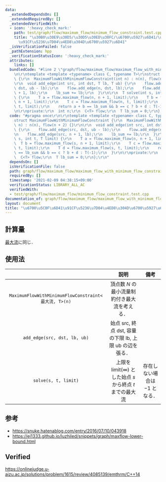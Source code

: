 ```yaml
---
data:
  _extendedDependsOn: []
  _extendedRequiredBy: []
  _extendedVerifiedWith:
  - icon: ':heavy_check_mark:'
    path: test/graph/flow/maximum_flow/minimum_flow_constraint.test.cpp
    title: "\u30B0\u30E9\u30D5/\u30D5\u30ED\u30FC/\u6700\u5927\u6D41/\u6700\u5C0F\u6D41\
      \u91CF\u5236\u7D04\u4ED8\u304D\u6700\u5927\u6D41"
  _isVerificationFailed: false
  _pathExtension: hpp
  _verificationStatusIcon: ':heavy_check_mark:'
  attributes:
    links: []
  bundledCode: "#line 2 \"graph/flow/maximum_flow/maximum_flow_with_minimum_flow_constraint.hpp\"\
    \n\r\ntemplate <template <typename> class C, typename T>\r\nstruct MaximumFlowWithMinimumFlowConstraint\
    \ {\r\n  MaximumFlowWithMinimumFlowConstraint(int n) : n(n), flow(n + 2) {}\r\n\
    \r\n  void add_edge(int src, int dst, T lb, T ub) {\r\n    flow.add_edge(src,\
    \ dst, ub - lb);\r\n    flow.add_edge(n, dst, lb);\r\n    flow.add_edge(src, n\
    \ + 1, lb);\r\n    lb_sum += lb;\r\n  }\r\n\r\n  T solve(int s, int t, T limit)\
    \ {\r\n    T a = flow.maximum_flow(n, n + 1, limit);\r\n    T b = flow.maximum_flow(s,\
    \ n + 1, limit);\r\n    T c = flow.maximum_flow(n, t, limit);\r\n    T d = flow.maximum_flow(s,\
    \ t, limit);\r\n    return a + b == lb_sum && b == c ? b + d : T(-1);\r\n  }\r\
    \n\r\nprivate:\r\n  int n;\r\n  C<T> flow;\r\n  T lb_sum = 0;\r\n};\r\n"
  code: "#pragma once\r\n\r\ntemplate <template <typename> class C, typename T>\r\n\
    struct MaximumFlowWithMinimumFlowConstraint {\r\n  MaximumFlowWithMinimumFlowConstraint(int\
    \ n) : n(n), flow(n + 2) {}\r\n\r\n  void add_edge(int src, int dst, T lb, T ub)\
    \ {\r\n    flow.add_edge(src, dst, ub - lb);\r\n    flow.add_edge(n, dst, lb);\r\
    \n    flow.add_edge(src, n + 1, lb);\r\n    lb_sum += lb;\r\n  }\r\n\r\n  T solve(int\
    \ s, int t, T limit) {\r\n    T a = flow.maximum_flow(n, n + 1, limit);\r\n  \
    \  T b = flow.maximum_flow(s, n + 1, limit);\r\n    T c = flow.maximum_flow(n,\
    \ t, limit);\r\n    T d = flow.maximum_flow(s, t, limit);\r\n    return a + b\
    \ == lb_sum && b == c ? b + d : T(-1);\r\n  }\r\n\r\nprivate:\r\n  int n;\r\n\
    \  C<T> flow;\r\n  T lb_sum = 0;\r\n};\r\n"
  dependsOn: []
  isVerificationFile: false
  path: graph/flow/maximum_flow/maximum_flow_with_minimum_flow_constraint.hpp
  requiredBy: []
  timestamp: '2021-02-09 04:38:15+09:00'
  verificationStatus: LIBRARY_ALL_AC
  verifiedWith:
  - test/graph/flow/maximum_flow/minimum_flow_constraint.test.cpp
documentation_of: graph/flow/maximum_flow/maximum_flow_with_minimum_flow_constraint.hpp
layout: document
title: "\u6700\u5C0F\u6D41\u91CF\u5236\u7D04\u4ED8\u304D\u6700\u5927\u6D41"
---
```



## 計算量

[最大流](maximum_flow.md)に同じ．


## 使用法

||説明|備考|
|:--:|:--:|:--:|
|`MaximumFlowWithMinimumFlowConstraint<最大流, T>(n)`|頂点数 $N$ の最小流量制約付き最大流を考える．||
|`add_edge(src, dst, lb, ub)`|始点 $\mathrm{src}$, 終点 $\mathrm{dst}$, 容量の下限 $\mathrm{lb}$, 上限 $\mathrm{ub}$ の辺を張る．||
|`solve(s, t, limit)`|上限を $\mathrm{limit} (\infty)$ とした始点 $s$ から終点 $t$ までの最大流|存在しない場合は $-1$ となる．|


## 参考

- https://snuke.hatenablog.com/entry/2016/07/10/043918
- https://ei1333.github.io/luzhiled/snippets/graph/maxflow-lower-bound.html


## Verified

https://onlinejudge.u-aizu.ac.jp/solutions/problem/1615/review/4085139/emthrm/C++14
